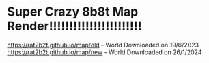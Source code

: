 # Super Crazy 8b8t Map Render!!!!!!!!!!!!!!!!!!!!!!!
https://rat2b2t.github.io/map/old - World Downloaded on 19/6/2023
https://rat2b2t.github.io/map/new - World Downloaded on 26/1/2024
